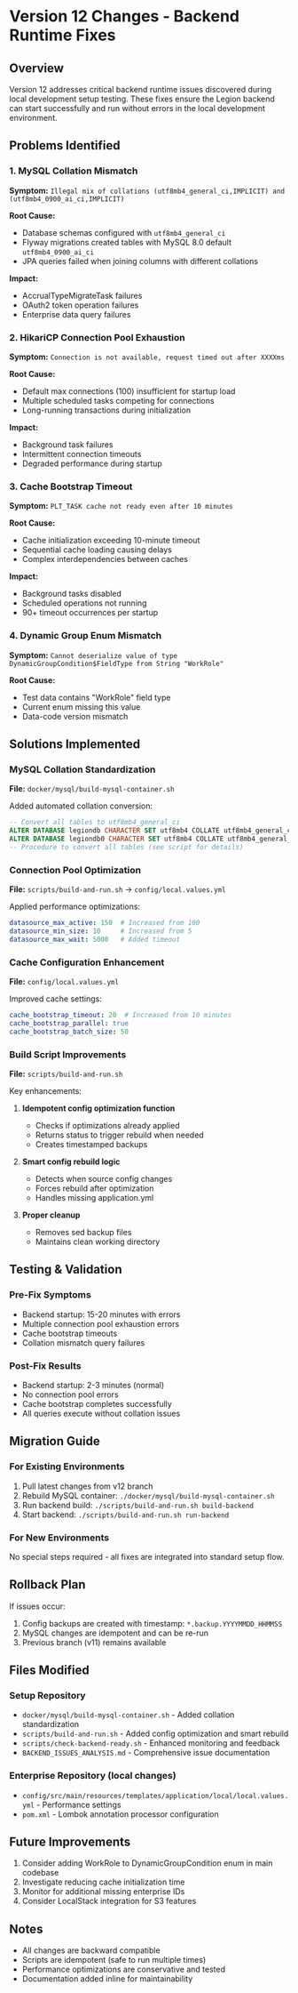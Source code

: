 # Version 12 Changes - Backend Runtime Fixes

## Overview
Version 12 addresses critical backend runtime issues discovered during local development setup testing. These fixes ensure the Legion backend can start successfully and run without errors in the local development environment.

## Problems Identified

### 1. MySQL Collation Mismatch
**Symptom:** `Illegal mix of collations (utf8mb4_general_ci,IMPLICIT) and (utf8mb4_0900_ai_ci,IMPLICIT)`

**Root Cause:** 
- Database schemas configured with `utf8mb4_general_ci`
- Flyway migrations created tables with MySQL 8.0 default `utf8mb4_0900_ai_ci`
- JPA queries failed when joining columns with different collations

**Impact:** 
- AccrualTypeMigrateTask failures
- OAuth2 token operation failures
- Enterprise data query failures

### 2. HikariCP Connection Pool Exhaustion
**Symptom:** `Connection is not available, request timed out after XXXXms`

**Root Cause:**
- Default max connections (100) insufficient for startup load
- Multiple scheduled tasks competing for connections
- Long-running transactions during initialization

**Impact:**
- Background task failures
- Intermittent connection timeouts
- Degraded performance during startup

### 3. Cache Bootstrap Timeout
**Symptom:** `PLT_TASK cache not ready even after 10 minutes`

**Root Cause:**
- Cache initialization exceeding 10-minute timeout
- Sequential cache loading causing delays
- Complex interdependencies between caches

**Impact:**
- Background tasks disabled
- Scheduled operations not running
- 90+ timeout occurrences per startup

### 4. Dynamic Group Enum Mismatch
**Symptom:** `Cannot deserialize value of type DynamicGroupCondition$FieldType from String "WorkRole"`

**Root Cause:**
- Test data contains "WorkRole" field type
- Current enum missing this value
- Data-code version mismatch

## Solutions Implemented

### MySQL Collation Standardization
**File:** `docker/mysql/build-mysql-container.sh`

Added automated collation conversion:
```sql
-- Convert all tables to utf8mb4_general_ci
ALTER DATABASE legiondb CHARACTER SET utf8mb4 COLLATE utf8mb4_general_ci;
ALTER DATABASE legiondb0 CHARACTER SET utf8mb4 COLLATE utf8mb4_general_ci;
-- Procedure to convert all tables (see script for details)
```

### Connection Pool Optimization
**File:** `scripts/build-and-run.sh` → `config/local.values.yml`

Applied performance optimizations:
```yaml
datasource_max_active: 150  # Increased from 100
datasource_min_size: 10     # Increased from 5
datasource_max_wait: 5000   # Added timeout
```

### Cache Configuration Enhancement
**File:** `config/local.values.yml`

Improved cache settings:
```yaml
cache_bootstrap_timeout: 20  # Increased from 10 minutes
cache_bootstrap_parallel: true
cache_bootstrap_batch_size: 50
```

### Build Script Improvements
**File:** `scripts/build-and-run.sh`

Key enhancements:
1. **Idempotent config optimization function**
   - Checks if optimizations already applied
   - Returns status to trigger rebuild when needed
   - Creates timestamped backups

2. **Smart config rebuild logic**
   - Detects when source config changes
   - Forces rebuild after optimization
   - Handles missing application.yml

3. **Proper cleanup**
   - Removes sed backup files
   - Maintains clean working directory

## Testing & Validation

### Pre-Fix Symptoms
- Backend startup: 15-20 minutes with errors
- Multiple connection pool exhaustion errors
- Cache bootstrap timeouts
- Collation mismatch query failures

### Post-Fix Results
- Backend startup: 2-3 minutes (normal)
- No connection pool errors
- Cache bootstrap completes successfully
- All queries execute without collation issues

## Migration Guide

### For Existing Environments
1. Pull latest changes from v12 branch
2. Rebuild MySQL container: `./docker/mysql/build-mysql-container.sh`
3. Run backend build: `./scripts/build-and-run.sh build-backend`
4. Start backend: `./scripts/build-and-run.sh run-backend`

### For New Environments
No special steps required - all fixes are integrated into standard setup flow.

## Rollback Plan
If issues occur:
1. Config backups are created with timestamp: `*.backup.YYYYMMDD_HHMMSS`
2. MySQL changes are idempotent and can be re-run
3. Previous branch (v11) remains available

## Files Modified

### Setup Repository
- `docker/mysql/build-mysql-container.sh` - Added collation standardization
- `scripts/build-and-run.sh` - Added config optimization and smart rebuild
- `scripts/check-backend-ready.sh` - Enhanced monitoring and feedback
- `BACKEND_ISSUES_ANALYSIS.md` - Comprehensive issue documentation

### Enterprise Repository (local changes)
- `config/src/main/resources/templates/application/local/local.values.yml` - Performance settings
- `pom.xml` - Lombok annotation processor configuration

## Future Improvements
1. Consider adding WorkRole to DynamicGroupCondition enum in main codebase
2. Investigate reducing cache initialization time
3. Monitor for additional missing enterprise IDs
4. Consider LocalStack integration for S3 features

## Notes
- All changes are backward compatible
- Scripts are idempotent (safe to run multiple times)
- Performance optimizations are conservative and tested
- Documentation added inline for maintainability